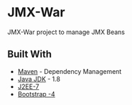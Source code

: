 # JMX-War
JMX-War project to manage JMX Beans

## Built With

* [Maven](https://maven.apache.org/install.html) - Dependency Management
* [Java JDK](http://www.oracle.com/technetwork/java/javase/downloads/index.html) - 1.8
* [J2EE-7](https://docs.oracle.com/javaee/7/tutorial/)
* [Bootstrap -4](https://getbootstrap.com/docs/4.0/)

